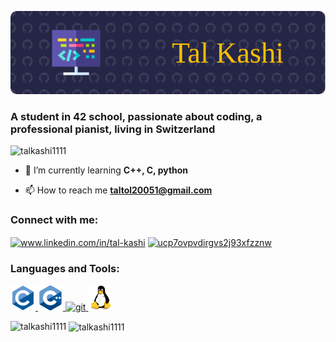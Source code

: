 <p align="left">
	<img src="headers/github-header-image_1.png" alt="Header">
</p>


<h3 style="text-align: left;">A student in 42 school, passionate about coding, a professional pianist, living in Switzerland</h3>

<p align="left"> <img src="https://komarev.com/ghpvc/?username=talkashi1111&label=Profile%20views&color=0e75b6&style=flat" alt="talkashi1111" /> </p>



- 🌱 I’m currently learning **C++, C, python**

- 📫 How to reach me **taltol20051@gmail.com**

<h3 align="left">Connect with me:</h3>
<p align="left">
<a href="https://linkedin.com/in/tal-kashi/" target="blank"><img align="center" src="https://raw.githubusercontent.com/rahuldkjain/github-profile-readme-generator/master/src/images/icons/Social/linked-in-alt.svg" alt="www.linkedin.com/in/tal-kashi"
height="30" width="40" /></a>
<a href="http://www.youtube.com/@KASHIPIANO" target="blank"><img align="center" src="https://raw.githubusercontent.com/rahuldkjain/github-profile-readme-generator/master/src/images/icons/Social/youtube.svg" alt="ucp7ovpvdirgvs2j93xfzznw" height="30" width="40" /></a>
</p>

<h3 align="left">Languages and Tools:</h3>
<p align="left"> <a href="https://www.cprogramming.com/" target="_blank" rel="noreferrer"> <img src="https://raw.githubusercontent.com/devicons/devicon/master/icons/c/c-original.svg" alt="c" width="40" height="40"/> </a> <a href="https://www.w3schools.com/cpp/" target="_blank" rel="noreferrer"> <img src="https://raw.githubusercontent.com/devicons/devicon/master/icons/cplusplus/cplusplus-original.svg" alt="cplusplus" width="40" height="40"/> </a> <a href="https://git-scm.com/" target="_blank" rel="noreferrer"> <img src="https://www.vectorlogo.zone/logos/git-scm/git-scm-icon.svg" alt="git" width="40" height="40"/> </a> <a href="https://www.linux.org/" target="_blank" rel="noreferrer"> <img src="https://raw.githubusercontent.com/devicons/devicon/master/icons/linux/linux-original.svg" alt="linux" width="40" height="40"/> </a> </p>

<p><img align="left" src="https://github-readme-stats.vercel.app/api/top-langs?username=talkashi1111&show_icons=true&locale=en&layout=compact" alt="talkashi1111" /></p>

<p>&nbsp;<img align="center" src="https://github-readme-stats.vercel.app/api?username=talkashi1111&show_icons=true&locale=en" alt="talkashi1111" /></p>


